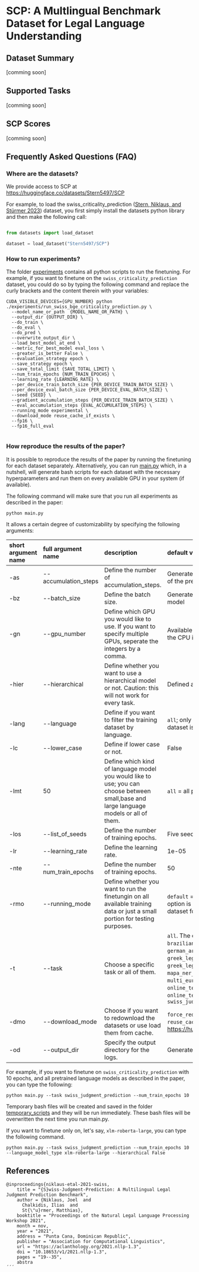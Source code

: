 # SCP: A Multlingual Benchmark Dataset for Legal Language Understanding 

## Dataset Summary
[comming soon]
## Supported Tasks
[comming soon]
## SCP Scores
[comming soon]
## Frequently Asked Questions (FAQ)

### Where are the datasets?
We provide access to SCP at https://huggingface.co/datasets/Stern5497/SCP

For example, to load the swiss_criticality_prediction ([Stern, Niklaus, and Stürmer 2023](https://blabalbla)) dataset, you first simply install the datasets python library and then make the following call:

```python

from datasets import load_dataset

dataset = load_dataset("Stern5497/SCP")

```


### How to run experiments?

The folder [experiments](https://github.com/Stern5497/SCP/tree/main/experiments) contains all python scripts to run the finetuning. For example, if you want to finetune on the ```swiss_criticality_prediction``` dataset, you could do so by typing the following command and replace the curly brackets and the content therein with your variables:  

```
CUDA_VISIBLE_DEVICES={GPU_NUMBER} python ./experiments/run_swiss_bge_criticality_prediction.py \
  --model_name_or_path  {MODEL_NAME_OR_PATH} \
  --output_dir {OUTPUT_DIR} \
  --do_train \
  --do_eval \
  --do_pred \
  --overwrite_output_dir \
  --load_best_model_at_end \
  --metric_for_best_model eval_loss \
  --greater_is_better False \
  --evaluation_strategy epoch \
  --save_strategy epoch \
  --save_total_limit {SAVE_TOTAL_LIMIT} \
  --num_train_epochs {NUM_TRAIN_EPOCHS} \
  --learning_rate {LEARNING_RATE} \
  --per_device_train_batch_size {PER_DEVICE_TRAIN_BATCH_SIZE} \
  --per_device_eval_batch_size {PER_DEVICE_EVAL_BATCH_SIZE} \
  --seed {SEED} \
  --gradient_accumulation_steps {PER_DEVICE_TRAIN_BATCH_SIZE} \
  --eval_accumulation_steps {EVAL_ACCUMULATION_STEPS} \
  --running_mode experimental \
  --download_mode reuse_cache_if_exists \
  --fp16 \
  --fp16_full_eval


```


### How reproduce the results of the paper?

It is possible to reproduce the results of the paper by running the finetuning for each dataset separately. Alternatively, you can run [main.py](https://github.com/Stern5497/SCP/tree/main/main.py) which, in a nutshell, will generate bash scripts for each dataset with the necessary hyperparameters and run them on every available GPU in your system (if available). 

The following command will make sure that you run all experiments as described in the paper:

```
python main.py
```

It allows a certain degree of customizability by specifying the following arguments:


| short argument name   | full argument name   | description                                                                                                                            | default value                                                                                                                                                                |
|:----------------------|:---------------------|:---------------------------------------------------------------------------------------------------------------------------------------|:-----------------------------------------------------------------------------------------------------------------------------------------------------------------------------|
| -as                   | --accumulation_steps | Define the number of accumulation_steps.                                                                                               | Generated automatically depending on the batch size and the size of the pretrained model                                                                                     |
| -bz                   | --batch_size         | Define the batch size.                                                                                                                 | Generated automatically depending on the size of the pretrained model                                                                                                        |
| -gn                   | --gpu_number         | Define which GPU you would like to use. If you want to specify multiple GPUs, seperate the integers by a comma.                                                                                                | Available GPUs are detected automatically. If no GPU is available, the CPU is used instead.                                                                                                                                                       |
| -hier                 | --hierarchical       | Define whether you want to use a hierarchical model or not. Caution: this will not work for every task.                                | Defined automatically depending on the dataset                                                                                                                               |
| -lang                 | --language           | Define if you want to filter the training dataset by language.                                                                         | ```all```; only important for multlingual datasets; per default the entire dataset is used                                                                               |
| -lc                   | --lower_case         | Define if lower case or not.                                                                                                           | False                                                                                                                                                                        |
| -lmt                  | 50                   | Define which kind of language model you would like to use; you can choose between small,base and large language models or all of them. | ```all``` = all pretrained language models as decribed in the paper                                                                                                                |
| -los                  | --list_of_seeds      | Define the number of training epochs.                                                                                                  | Five seeds (1,2,3,4,5) are used                                                                                                                                       |
| -lr                   | --learning_rate      | Define the learning rate.                                                                                                              | 1e-05                                                                                                                                                                        |
| -nte                  | --num_train_epochs   | Define the number of training epochs.                                                                                                  | 50                                                                                                                                                                           |
| -rmo                  | --running_mode       | Define whether you want to run the finetungin on all available training data or just a small portion for testing purposes.             | ```default``` = the entire dataset will be used for finetuning. The other option is ```experimental``` which will only take a small fraction of the dataset for experimental purposes. |
| -t                    | --task               | Choose a specific task or all of them.                                                                                                 | ```all```. The other options are: ```brazilian_court_decisions_judgment```, ```brazilian_court_decisions_unanimity```, ```covid19_emergency_event```, ```german_argument_mining```, ```greek_legal_code_chapter_level```, ```greek_legal_code_subject_level```, ```greek_legal_code_volume_level```, ```greek_legal_ner```, ```legalnero```, ```lener_br```, ```mapa_ner_coarse_grained```, ```mapa_ner_fine_grained```, ```multi_eurlex_level_1```, ```multi_eurlex_level_2```, ```multi_eurlex_level_3```, ```online_terms_of_service_unfairness_category```, ```online_terms_of_service_unfairness_level```, ```swiss_judgment_prediction```                                                                                                                                                                          |
| -dmo  | --download_mode | Choose if you want to redownload the datasets or use load them from cache. | ```force_redownload```. The other options are ```reuse_dataset_if_exists```, ```reuse_cache_if_exists```. For more information, visit: https://huggingface.co/docs/datasets/v1.4.1/loading_datasets.html.
| -od | --output_dir | Specify the output directory for the logs. | Generated automatically with a time stamp.


For example, if you want to finetune on ```swiss_criticality_prediction``` with 10 epochs, and all pretrained language models as described in the paper, you can type the following:

```
python main.py --task swiss_judgment_prediction --num_train_epochs 10
```

Temporary bash files will be created and saved in the folder [temporary_scripts](https://github.com/Stern5497/SCP/tree/main/temporary_scripts) and they will be run immediately. These bash files will be overwritten the next time you run main.py.

If you want to finetune only on, let's say, ```xlm-roberta-large```, you can type the following command.
```
python main.py --task swiss_judgment_prediction --num_train_epochs 10 --language_model_type xlm-roberta-large --hierarchical False
```


## References

```
@inproceedings{niklaus-etal-2021-swiss,
    title = "{S}wiss-Judgment-Prediction: A Multilingual Legal Judgment Prediction Benchmark",
    author = {Niklaus, Joel  and
      Chalkidis, Ilias  and
      St{\"u}rmer, Matthias},
    booktitle = "Proceedings of the Natural Legal Language Processing Workshop 2021",
    month = nov,
    year = "2021",
    address = "Punta Cana, Dominican Republic",
    publisher = "Association for Computational Linguistics",
    url = "https://aclanthology.org/2021.nllp-1.3",
    doi = "10.18653/v1/2021.nllp-1.3",
    pages = "19--35",
    abstra
´´´